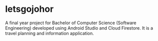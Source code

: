 # letsgojohor
A final year project for Bachelor of Computer Science (Software Engineering) developed using Android Studio and Cloud Firestore. It is a travel planning and information application.
